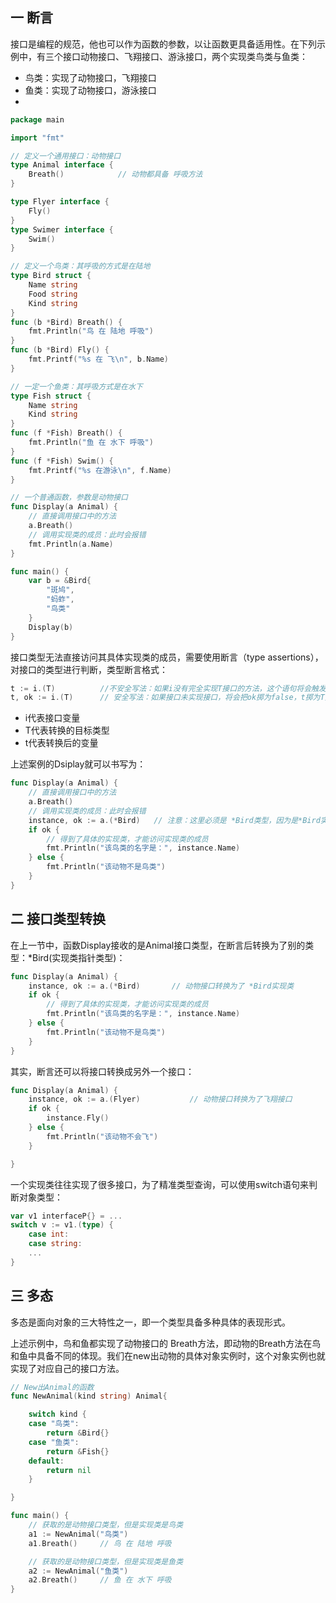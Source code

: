 ## 一 断言

接口是编程的规范，他也可以作为函数的参数，以让函数更具备适用性。在下列示例中，有三个接口动物接口、飞翔接口、游泳接口，两个实现类鸟类与鱼类：
- 鸟类：实现了动物接口，飞翔接口
- 鱼类：实现了动物接口，游泳接口
- 
```go
package main

import "fmt"

// 定义一个通用接口：动物接口
type Animal interface {
	Breath()			// 动物都具备 呼吸方法
}

type Flyer interface {
	Fly()
}
type Swimer interface {
	Swim()
}

// 定义一个鸟类：其呼吸的方式是在陆地
type Bird struct {
	Name string
	Food string
	Kind string
}
func (b *Bird) Breath() {
	fmt.Println("鸟 在 陆地 呼吸")
}
func (b *Bird) Fly() {
	fmt.Printf("%s 在 飞\n", b.Name)
}

// 一定一个鱼类：其呼吸方式是在水下
type Fish struct {
	Name string
	Kind string
}
func (f *Fish) Breath() {
	fmt.Println("鱼 在 水下 呼吸")
}
func (f *Fish) Swim() {
	fmt.Printf("%s 在游泳\n", f.Name)
}

// 一个普通函数，参数是动物接口
func Display(a Animal) {
	// 直接调用接口中的方法
	a.Breath()
	// 调用实现类的成员：此时会报错
	fmt.Println(a.Name)
}

func main() {
	var b = &Bird{
		"斑鸠",
		"蚂蚱",
		"鸟类"
	}
	Display(b)
}
```

接口类型无法直接访问其具体实现类的成员，需要使用断言（type assertions），对接口的类型进行判断，类型断言格式：
```go
t := i.(T)			//不安全写法：如果i没有完全实现T接口的方法，这个语句将会触发宕机
t, ok := i.(T)		// 安全写法：如果接口未实现接口，将会把ok掷为false，t掷为T类型的0值
```
- i代表接口变量
- T代表转换的目标类型
- t代表转换后的变量


上述案例的Dsiplay就可以书写为：
```go
func Display(a Animal) {
	// 直接调用接口中的方法
	a.Breath()
	// 调用实现类的成员：此时会报错
	instance, ok := a.(*Bird)	// 注意：这里必须是 *Bird类型，因为是*Bird实现了接口，不是Bird实现了接口
	if ok {
		// 得到了具体的实现类，才能访问实现类的成员
		fmt.Println("该鸟类的名字是：", instance.Name)
	} else {
		fmt.Println("该动物不是鸟类")
	}
}
```

## 二 接口类型转换

在上一节中，函数Display接收的是Animal接口类型，在断言后转换为了别的类型：*Bird(实现类指针类型)：
```go
func Display(a Animal) {
	instance, ok := a.(*Bird)		// 动物接口转换为了 *Bird实现类
	if ok {
		// 得到了具体的实现类，才能访问实现类的成员
		fmt.Println("该鸟类的名字是：", instance.Name)
	} else {
		fmt.Println("该动物不是鸟类")
	}
}
```

其实，断言还可以将接口转换成另外一个接口：
```go
func Display(a Animal) {
	instance, ok := a.(Flyer)			// 动物接口转换为了飞翔接口
	if ok {
		instance.Fly()
	} else {
		fmt.Println("该动物不会飞")
	}

}
```

一个实现类往往实现了很多接口，为了精准类型查询，可以使用switch语句来判断对象类型：
```go
var v1 interfaceP{} = ...
switch v := v1.(type) {
	case int:
	case string:
	...
}
```

## 三 多态

多态是面向对象的三大特性之一，即一个类型具备多种具体的表现形式。  

上述示例中，鸟和鱼都实现了动物接口的 Breath方法，即动物的Breath方法在鸟和鱼中具备不同的体现。我们在new出动物的具体对象实例时，这个对象实例也就实现了对应自己的接口方法。  

```go
// New出Animal的函数
func NewAnimal(kind string) Animal{

	switch kind {
	case "鸟类":
		return &Bird{}
	case "鱼类":
		return &Fish{}
	default:
		return nil
	}

}

func main() {
	// 获取的是动物接口类型，但是实现类是鸟类
	a1 := NewAnimal("鸟类")
	a1.Breath()		// 鸟 在 陆地 呼吸

	// 获取的是动物接口类型，但是实现类是鱼类
	a2 := NewAnimal("鱼类")
	a2.Breath()		// 鱼 在 水下 呼吸
}
```